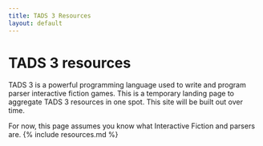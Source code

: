 ```yaml
---
title: TADS 3 Resources
layout: default
---
```

# TADS 3 resources
TADS 3 is a powerful programming language used to write and program parser interactive fiction games. This is a temporary landing page to aggregate TADS 3 resources in one spot. This site will be built out over time.

For now, this page assumes you know what Interactive Fiction and parsers are.
{% include resources.md %}